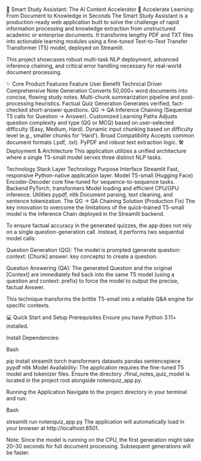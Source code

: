 🧠 Smart Study Assistant: The AI Content Accelerator
🚀 Accelerate Learning: From Document to Knowledge in Seconds
The Smart Study Assistant is a production-ready web application built to solve the challenge of rapid information processing and knowledge extraction from unstructured academic or enterprise documents. It transforms lengthy PDF and TXT files into actionable learning modules using a fine-tuned Text-to-Text Transfer Transformer (T5) model, deployed on Streamlit.

This project showcases robust multi-task NLP deployment, advanced inference chaining, and critical error handling necessary for real-world document processing.

✨ Core Product Features
Feature	User Benefit	Technical Driver
Comprehensive Note Generation	Converts 50,000+ word documents into concise, flowing study notes.	Multi-chunk summarization pipeline and post-processing heuristics.
Factual Quiz Generation	Generates verified, fact-checked short-answer questions.	QG → QA Inference Chaining (Sequential T5 calls for Question → Answer).
Customized Learning Paths	Adjusts question complexity and type (QG or MCQ) based on user-selected difficulty (Easy, Medium, Hard).	Dynamic input chunking based on difficulty level (e.g., smaller chunks for 'Hard').
Broad Compatibility	Accepts common document formats (.pdf, .txt).	PyPDF and robust text extraction logic.
🛠️ Deployment & Architecture
This application utilizes a unified architecture where a single T5-small model serves three distinct NLP tasks.

Technology Stack
Layer	Technology	Purpose
Interface	Streamlit	Fast, responsive Python-native application layer.
Model	T5-small (Hugging Face)	Encoder-Decoder core fine-tuned for sequence-to-sequence tasks.
Backend	PyTorch, transformers	Model loading and efficient CPU/GPU inference.
Utilities	pypdf, nltk	Document parsing, text cleaning, and sentence tokenization.
The QG → QA Chaining Solution (Production Fix)
The key innovation to overcome the limitations of the quick-trained T5-small model is the Inference Chain deployed in the Streamlit backend.

To ensure factual accuracy in the generated quizzes, the app does not rely on a single question-generation call. Instead, it performs two sequential model calls:

Question Generation (QG): The model is prompted (generate question: context: [Chunk] answer: key concepts) to create a question.

Question Answering (QA): The generated Question and the original [Context] are immediately fed back into the same T5 model (using a question and context: prefix) to force the model to output the precise, factual Answer.

This technique transforms the brittle T5-small into a reliable Q&A engine for specific contexts.

💻 Quick Start and Setup
Prerequisites
Ensure you have Python 3.11+ installed.

Install Dependencies:

Bash

pip install streamlit torch transformers datasets pandas sentencepiece pypdf nltk
Model Availability:
The application requires the fine-tuned T5 model and tokenizer files. Ensure the directory ./final_notes_quiz_model is located in the project root alongside notenquiz_app.py.

Running the Application
Navigate to the project directory in your terminal and run:

Bash

streamlit run notenquiz_app.py
The application will automatically load in your browser at http://localhost:8501.

Note: Since the model is running on the CPU, the first generation might take 20–30 seconds for full document processing. Subsequent generations will be faster.
